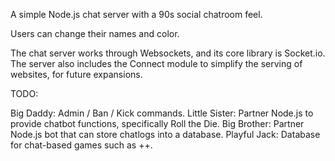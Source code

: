 A simple Node.js chat server with a 90s social chatroom feel.

Users can change their names and color.

The chat server works through Websockets, and its core library is Socket.io.
The server also includes the Connect module to simplify the serving of websites, for future expansions.

TODO:

Big Daddy: Admin / Ban / Kick commands.
Little Sister: Partner Node.js to provide chatbot functions, specifically Roll the Die.
Big Brother: Partner Node.js bot that can store chatlogs into a database.
Playful Jack: Database for chat-based games such as ++.
